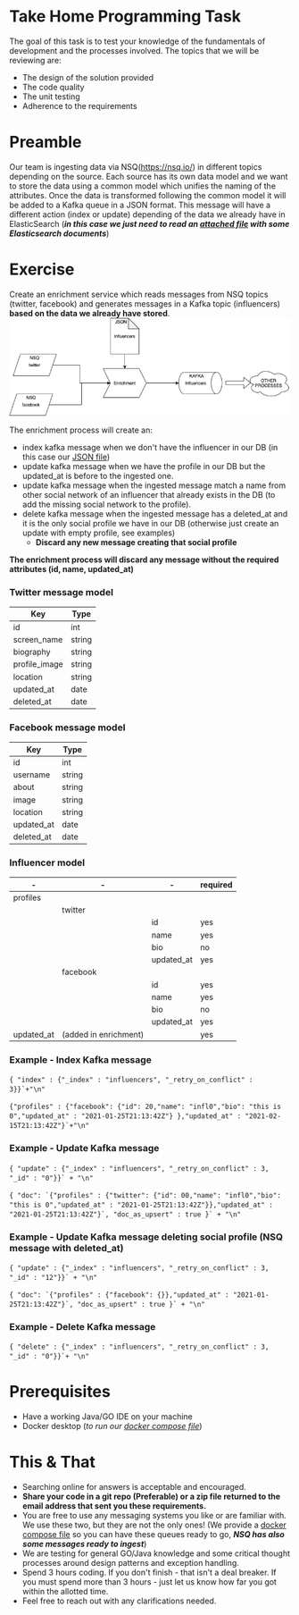 # Take Home Programming Task
The goal of this task is to test your knowledge of the fundamentals of development and the processes involved.
The topics that we will be reviewing are:

- The design of the solution provided
- The code quality
- The unit testing
- Adherence to the requirements

# Preamble
Our team is ingesting data via NSQ(https://nsq.io/) in different topics depending on the source. Each source has its own
data model and we want to store the data using a common model which unifies the naming of the attributes. Once the data is transformed 
following the common model it will be added to a Kafka queue in a JSON format. This message will have a different action (index or update) 
depending of the data we already have in ElasticSearch (***in this case we just need to read an [attached file](data/influencers) with some Elasticsearch documents***)

# Exercise
Create an enrichment service which reads messages from NSQ topics (twitter, facebook) and generates messages in a Kafka topic (influencers) 
**based on the data we already have stored**.
![Architecture](docs/architecture.png)

The enrichment process will create an:
 - index kafka message when we don't have the influencer in our DB (in this case our [JSON file](data/influencers))
 - update kafka message when we have the profile in our DB but the updated_at is before to the ingested one.
 - update kafka message when the ingested message match a name from other social network of an influencer that already exists in the DB (to add the missing social network to the profile).
 - delete kafka message when the ingested message has a deleted_at and it is the only social profile we have in our DB (otherwise just create an update with empty profile, see examples)
    - **Discard any new message creating that social profile**

**The enrichment process will discard any message without the required attributes (id, name, updated_at)**

### Twitter message model
|Key|Type|
|---|---|
|id|int|
|screen_name|string|
|biography|string|
|profile_image|string|
|location|string|
|updated_at|date|
|deleted_at|date|

### Facebook message model
|Key|Type|
|---|---|
|id|int|
|username|string|
|about|string|
|image|string|
|location|string|
|updated_at|date|
|deleted_at|date|

### Influencer model
-|-|-|required|
|---|---|---|---|
|profiles||
| |twitter|
| | |id|yes
| | |name|yes
| | |bio|no
| | |updated_at|yes
| |facebook|
| | |id|yes
| | |name|yes
| | |bio|no
| | |updated_at|yes
|updated_at|(added in enrichment)| |yes

### Example - Index Kafka message
``{ "index" : {"_index" : "influencers", "_retry_on_conflict" : 3}}`+"\n"``

``{"profiles" : {"facebook": {"id": 20,"name": "infl0","bio": "this is 0","updated_at" : "2021-01-25T21:13:42Z"} },"updated_at" : "2021-02-15T21:13:42Z"}`+"\n"``

### Example - Update Kafka message
``{ "update" : {"_index" : "influencers", "_retry_on_conflict" : 3, "_id" : "0"}}` + "\n"``

``{ "doc": `{"profiles" : {"twitter": {"id": 00,"name": "infl0","bio": "this is 0","updated_at" : "2021-01-25T21:13:42Z"}},"updated_at" : "2021-01-25T21:13:42Z"}`, "doc_as_upsert" : true }` + "\n" ``

### Example - Update Kafka message deleting social profile (NSQ message with deleted_at)
``{ "update" : {"_index" : "influencers", "_retry_on_conflict" : 3, "_id" : "12"}}` + "\n"``

``{ "doc": `{"profiles" : {"facebook": {}},"updated_at" : "2021-01-25T21:13:42Z"}`, "doc_as_upsert" : true }` + "\n" ``

### Example - Delete Kafka message
``{ "delete" : {"_index" : "influencers", "_retry_on_conflict" : 3, "_id" : "0"}}`+ "\n"``


# Prerequisites
 - Have a working Java/GO IDE on your machine
 - Docker desktop (_to run our [docker compose file](docker-compose.yml)_)


# This & That
- Searching online for answers is acceptable and encouraged.
- **Share your code in a git repo (Preferable) or a zip file returned to the email address that sent you these requirements.** 
- You are free to use any messaging systems you like or are familiar with. We use these two, but they are not the only ones!
(We provide a [docker compose file](docker-compose.yml) so you can have these queues ready to go, ***NSQ has also some messages ready to ingest***)
- We are testing for general GO/Java knowledge and some critical thought processes around design patterns and exception handling.
- Spend 3 hours coding. If you don't finish - that isn't a deal breaker. If you must spend more than 3 hours - 
just let us know how far you got within the allotted time. 
- Feel free to reach out with any clarifications needed. 